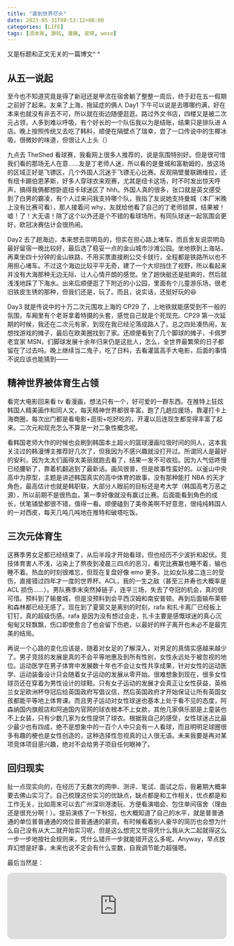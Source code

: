 ```yaml
---
title: "直到世界尽头"
date: 2023-05-31T08:53:12+08:00
categories: [LIFE]
tags: [流水账, 游玩, 漫画, 足球, woso]
---
```


又是标题和正文无关的一篇博文^ ^

<!--more-->

## 从五一说起

至今也不知道究竟是得了新冠还是甲流在宿舍躺了整整一周后，终于赶在五一假期之前好了起来。友来了上海，拖延症的俩人 Day1 下午可以说是去哪哪约满，好在本来也就没有非去不可，所以就在街边随便逛逛。路过外文书店，四楼又是被二次元占领，人多到难以呼吸，有个好长的一个队伍我以为是结账，结果只是排队进 A 店。晚上按照传统又去吃了韩料，顺便在隔壁点了瑞幸，尝了一口传说中的生椰冰吸，很微妙的味道，但很让人上头（）

九点去 TheShed 看球赛，我看网上很多人推荐的，说是氛围特别好。但是很可惜我们看的那场无人在意......友是丁老师人迷，所以看的是曼城和富勒姆的，放这场的区域正好是飞镖区，几个外国人沉迷于飞镖无心比赛。反观隔壁曼联踢维拉，还有纽卡踢伯恩茅斯，好多人穿球衣来观赛，尤其是纽卡这场，时不时发出惊天呼声，搞得我俩都想卧底纽卡球迷区了 hhh。外国人真的很多，张口就是英文感受到了白男的霸凌，有个人过来问我支持哪个队，我指了友说她支持曼城（本厂米晚上没有比赛可看），那人接着问 why，友就给他看了自己的丁老师锁屏，结果被！嘘！了！大无语！除了这个以外还是个不错的看球场所，有同队球迷一起氛围会更好，欧冠决赛估计会很热闹。

Day2 去了趟海边，本来想去崇明岛的，但实在担心路上堵车，而且舍友说崇明岛最好留宿一晚比较好，最后选了稳妥一点的金山城市沙滩公园。坐地铁到上海站，再乘坐四十分钟的金山铁路，不用买票直接刷公交卡就行，全程都是铁路所以也不用担心堵车。不过这个海边比较平平无奇，建了一个大坝挡住了视野，所以看起来并没有大海那种无边无际、让人心情开朗的感觉。坐了趟快艇还是挺爽的，然后就浅浅地踩了下海水。出来后顺便逛了下附近的小公园，里面有个儿童游乐场，很老旧铁皮生锈的那种，但我们还是，玩了。而且，说实话，还挺好玩的😆

Day3 就是传说中的十万二次元围攻上海的 CP29 了，上地铁就能感受到不一般的氛围，车厢里有个老哥拿着特摄的头套，感觉自己就是个死现充。CP29 第一次延期的时候，我还在二次元有家，到现在我已经沦落成路人了。总之四处凑热闹，友想找游戏的摊子，最后在欧美圈找到了家。还顺便看到了几个脚球的摊子，卡佩罗老宜家 MSN，们脚球发展十余年归来仍是这批人，怎么，全世界最繁荣的日子都留在了过去吗。晚上继续当二鬼子，吃了日料，去看灌篮高手大电影，后面的事情不说应该也能猜到——

## 精神世界被体育生占领

看完大电影回来看 tv 看漫画，想法只有一个，好可爱的一群东西。在推特上狂炫韩国人精美画作和同人文，每天精神世界都很丰富。跑了几趟应援场，靠灌打卡上海商圈，每次出门都是看电影+逛街+吃好吃的，开灌以后连现生都变得丰富了起来。二次元和现充怎么不算是一对二象性概念呢。

看韩国老师大作的时候也会刷到韩国本土超火的篮球漫画垃圾时间的同人，这本我关注过的韩漫博主推荐好几次了，但我因为不感兴趣就没打开过。所谓同人是最好的安利，因为太太们画得太美丽就跑去看了，结果一发不可收拾。因为人气低咚慢已经腰斩了，靠着机翻追到了最新话。画风很普，但是故事性蛮好的。以釜山中央高中为原型，主题是讲述韩国真实的高中体育的故事，没有那种能打 NBA 的天才角色，最高估计也就是韩职联，大部分人眼前的目标还是考大学（韩国高考万恶之源），所以前期不是很热血，第一季好像就没有赢过比赛。后面能看到角色的成长，伏笔铺垫都很不错，值得一看。顺便磕到了美帝美啊不好意思，很纯纯韩国人的一对西皮，每天几吨几吨地在推特和破塔吃饭。

## 三次元体育生

这赛季男女足都已经结束了，从后半段才开始看球，但也经历不少波折和起伏。竞技体育害人不浅，沾染上了熬夜到凌晨三四点的恶习，看完比赛赢也睡不着，输也睡不着。热血的时刻很难忘，但现在复盘好像 emo 更多。比如女队接二连三的受伤，直接错过四年才一度的世界杯。ACL，我的一生之敌（甚至三井寿也大概率是 ACL 损伤......）。男队赛季末突然掉链子，连平三场，失去了夺冠的机会，真的很可惜。预料到了输曼城，但是没预料到会平西汉姆和南安普顿。再到后面输布莱顿和森林都已经无感了。现在到了夏窗又是离别的时刻，rafa 和扎卡离厂已经板上钉钉，真的超级伤感。rafa 是因为没有想过会走，扎卡主要是感慨球迷的真心沉甸甸又轻飘飘，伤口即使愈合了也会留下伤疤，以最好的样子离开也未必不是最完美的结局。

再说一个心路的变化应该是，随着对女足的了解深入，对男足的真情实感越来越少了。男子竞技的发展是真的不会平等地惠及到所有性别，女性永远处于被忽视的地位。运动医学在男子体育中发展数十年也不会让女性共享成果，针对女性的运动医学、运动装备设计只会随着女子运动的发展从零开始。很难想象到现在，很多女性球员还在穿着为男性设计的球鞋。只有女子运动的发展才会真正让女性获益，英格兰女足欧洲杯夺冠后给英国政府写倡议信，然后英国政府才开始保证让所有英国女孩都能平等地上体育课。而且男子运动对女性球迷也基本上处于看不见的态度，阿森纳国内旗舰店和阿迪国内官网的球衣根本不上女款，其他几家俱乐部是上童装也不上女装，只有少数几家为女性提供了球衣。根据我自己的感受，女性球迷占比最少最少也有四成，绝不是想象中的一百个人中只会有一人看球，而且明明足球圈很多有趣的梗也是女性创造的，这种选择性忽视真的让人很无语。未来我要是再对某项竞体项目感兴趣，绝对不会给男子项目任何眼神了。

## 回归现实

扯一点现实向的，在经历了无数次的网申、测评、笔试、面试之后，我暑期大概率要去佛山实习了。自己梳理这份实习的优缺点，缺点都是和工作相关，优点都是和工作无关，比如周末可以去广州深圳港澳玩、方便看演唱会、包住单间宿舍（理由还是很充分啊！）。提前演练了一下秋招，也大概知道了自己的水平，就是普普通通的单位普普通通的岗位普普通通的薪资。有时候看着别人豪华的简历也会想为什么自己没有从大二就开始实习呢，但是这么想完又觉得凭什么我从大二起就得这么一步一步地按社会规则来，凭什么错开一步就能错开这么多呢。Anyway，早点放弃幻想是好事，未来也说不定会有什么变数，自我调节能力超强嗯。

最后当然是：

<iframe style="border-radius:12px" src="https://open.spotify.com/embed/track/1c3869ygnTCAv0PBvwPo18?utm_source=generator&theme=0" width="100%" height="152" frameBorder="0" allowfullscreen="" allow="autoplay; clipboard-write; encrypted-media; fullscreen; picture-in-picture" loading="lazy"></iframe>
